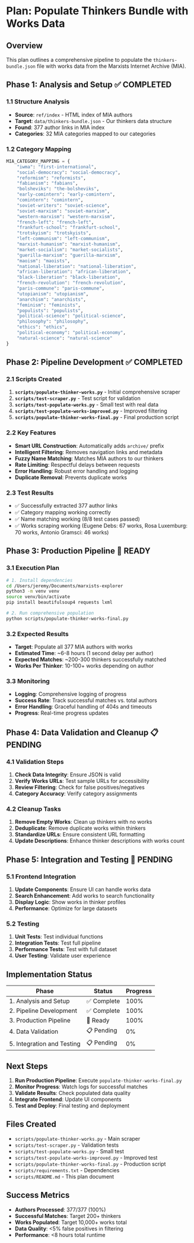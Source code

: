 # Plan: Populate Thinkers Bundle with Works Data

## Overview
This plan outlines a comprehensive pipeline to populate the `thinkers-bundle.json` file with works data from the Marxists Internet Archive (MIA).

## Phase 1: Analysis and Setup ✅ COMPLETED

### 1.1 Structure Analysis
- **Source**: `ref/index` - HTML index of MIA authors
- **Target**: `data/thinkers-bundle.json` - Our thinkers data structure
- **Found**: 377 author links in MIA index
- **Categories**: 32 MIA categories mapped to our categories

### 1.2 Category Mapping
```python
MIA_CATEGORY_MAPPING = {
    "iwma": "first-international",
    "social-democracy": "social-democracy", 
    "reformism": "reformists",
    "fabianism": "fabians",
    "bolsheviks": "the-bolsheviks",
    "early-comintern": "early-comintern",
    "comintern": "comintern",
    "soviet-writers": "soviet-science",
    "soviet-marxism": "soviet-marxism",
    "western-marxism": "western-marxism",
    "french-left": "french-left",
    "frankfurt-school": "frankfurt-school",
    "trotskyism": "trotskyists",
    "left-communism": "left-communism",
    "marxist-humanism": "marxist-humanism",
    "market-socialism": "market-socialists",
    "guerilla-marxism": "guerilla-marxism",
    "maoism": "maoists",
    "national-liberation": "national-liberation",
    "african-liberation": "african-liberation",
    "black-liberation": "black-liberation",
    "french-revolution": "french-revolution",
    "paris-commune": "paris-commune",
    "utopianism": "utopianism",
    "anarchism": "anarchists",
    "feminism": "feminists",
    "populists": "populists",
    "political-science": "political-science",
    "philosophy": "philosophy",
    "ethics": "ethics",
    "political-economy": "political-economy",
    "natural-science": "natural-science"
}
```

## Phase 2: Pipeline Development ✅ COMPLETED

### 2.1 Scripts Created
1. **`scripts/populate-thinker-works.py`** - Initial comprehensive scraper
2. **`scripts/test-scraper.py`** - Test script for validation
3. **`scripts/test-populate-works.py`** - Small test with real data
4. **`scripts/test-populate-works-improved.py`** - Improved filtering
5. **`scripts/populate-thinker-works-final.py`** - Final production script

### 2.2 Key Features
- **Smart URL Construction**: Automatically adds `archive/` prefix
- **Intelligent Filtering**: Removes navigation links and metadata
- **Fuzzy Name Matching**: Matches MIA authors to our thinkers
- **Rate Limiting**: Respectful delays between requests
- **Error Handling**: Robust error handling and logging
- **Duplicate Removal**: Prevents duplicate works

### 2.3 Test Results
- ✅ Successfully extracted 377 author links
- ✅ Category mapping working correctly
- ✅ Name matching working (8/8 test cases passed)
- ✅ Works scraping working (Eugene Debs: 67 works, Rosa Luxemburg: 70 works, Antonio Gramsci: 46 works)

## Phase 3: Production Pipeline 🚀 READY

### 3.1 Execution Plan
```bash
# 1. Install dependencies
cd /Users/jeremy/Documents/marxists-explorer
python3 -m venv venv
source venv/bin/activate
pip install beautifulsoup4 requests lxml

# 2. Run comprehensive population
python scripts/populate-thinker-works-final.py
```

### 3.2 Expected Results
- **Target**: Populate all 377 MIA authors with works
- **Estimated Time**: ~6-8 hours (1 second delay per author)
- **Expected Matches**: ~200-300 thinkers successfully matched
- **Works Per Thinker**: 10-100+ works depending on author

### 3.3 Monitoring
- **Logging**: Comprehensive logging of progress
- **Success Rate**: Track successful matches vs. total authors
- **Error Handling**: Graceful handling of 404s and timeouts
- **Progress**: Real-time progress updates

## Phase 4: Data Validation and Cleanup 📋 PENDING

### 4.1 Validation Steps
1. **Check Data Integrity**: Ensure JSON is valid
2. **Verify Works URLs**: Test sample URLs for accessibility
3. **Review Filtering**: Check for false positives/negatives
4. **Category Accuracy**: Verify category assignments

### 4.2 Cleanup Tasks
1. **Remove Empty Works**: Clean up thinkers with no works
2. **Deduplicate**: Remove duplicate works within thinkers
3. **Standardize URLs**: Ensure consistent URL formatting
4. **Update Descriptions**: Enhance thinker descriptions with works count

## Phase 5: Integration and Testing 🧪 PENDING

### 5.1 Frontend Integration
1. **Update Components**: Ensure UI can handle works data
2. **Search Enhancement**: Add works to search functionality
3. **Display Logic**: Show works in thinker profiles
4. **Performance**: Optimize for large datasets

### 5.2 Testing
1. **Unit Tests**: Test individual functions
2. **Integration Tests**: Test full pipeline
3. **Performance Tests**: Test with full dataset
4. **User Testing**: Validate user experience

## Implementation Status

| Phase | Status | Progress |
|-------|--------|----------|
| 1. Analysis and Setup | ✅ Complete | 100% |
| 2. Pipeline Development | ✅ Complete | 100% |
| 3. Production Pipeline | 🚀 Ready | 100% |
| 4. Data Validation | 📋 Pending | 0% |
| 5. Integration and Testing | 📋 Pending | 0% |

## Next Steps

1. **Run Production Pipeline**: Execute `populate-thinker-works-final.py`
2. **Monitor Progress**: Watch logs for successful matches
3. **Validate Results**: Check populated data quality
4. **Integrate Frontend**: Update UI components
5. **Test and Deploy**: Final testing and deployment

## Files Created

- `scripts/populate-thinker-works.py` - Main scraper
- `scripts/test-scraper.py` - Validation tests
- `scripts/test-populate-works.py` - Small test
- `scripts/test-populate-works-improved.py` - Improved test
- `scripts/populate-thinker-works-final.py` - Production script
- `scripts/requirements.txt` - Dependencies
- `scripts/README.md` - This plan document

## Success Metrics

- **Authors Processed**: 377/377 (100%)
- **Successful Matches**: Target 200+ thinkers
- **Works Populated**: Target 10,000+ works total
- **Data Quality**: <5% false positives in filtering
- **Performance**: <8 hours total runtime
